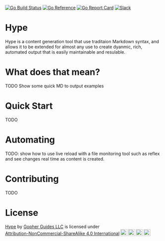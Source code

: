 
[![Go Build Status](https://github.com/gopherguides/hype/actions/workflows/tests.yml/badge.svg)](https://github.com/gopherguides/hype/actions)
[![Go Reference](https://pkg.go.dev/badge/github.com/goherguides/hype.svg)](https://pkg.go.dev/github.com/gopherguides/hype)
[![Go Report Card](https://goreportcard.com/badge/github.com/gopherguides/hype)](https://goreportcard.com/report/github.com/gopherguides/hype)
[![Slack](https://img.shields.io/badge/Slack-hype-brightgreen)](https://gophers.slack.com/archives/C05SKNHQY3U)
 
# Hype
Hype is a content generation tool that use traditaion Markdown syntax, and allows it to be extended for almost any use to create dyanmic, rich, automated output that is easily maintainable and resulable.

# What does that mean?
TODO Show some quick MD to output examples

# Quick Start
TODO

# Automating
TODO: show how to use live reload with a file monitoring tool such as reflex and see changes real time as content is created.

# Contributing
TODO

# License
<p xmlns:cc="http://creativecommons.org/ns#" xmlns:dct="http://purl.org/dc/terms/"><a property="dct:title" rel="cc:attributionURL" href="https://github.com/gopherguides/hype">Hype</a> by <a rel="cc:attributionURL dct:creator" property="cc:attributionName" href="https://github.com/gopherguides">Gopher Guides LLC</a> is licensed under <a href="http://creativecommons.org/licenses/by-nc-sa/4.0/?ref=chooser-v1" target="_blank" rel="license noopener noreferrer" style="display:inline-block;">Attribution-NonCommercial-ShareAlike 4.0 International<img style="height:22px!important;margin-left:3px;vertical-align:text-bottom;" src="https://mirrors.creativecommons.org/presskit/icons/cc.svg?ref=chooser-v1"><img style="height:22px!important;margin-left:3px;vertical-align:text-bottom;" src="https://mirrors.creativecommons.org/presskit/icons/by.svg?ref=chooser-v1"><img style="height:22px!important;margin-left:3px;vertical-align:text-bottom;" src="https://mirrors.creativecommons.org/presskit/icons/nc.svg?ref=chooser-v1"><img style="height:22px!important;margin-left:3px;vertical-align:text-bottom;" src="https://mirrors.creativecommons.org/presskit/icons/sa.svg?ref=chooser-v1"></a></p>

